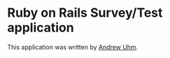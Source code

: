 # Ruby on Rails Survey/Test application

This application was written by [Andrew Uhm](http://github.com/andrewuhm).
